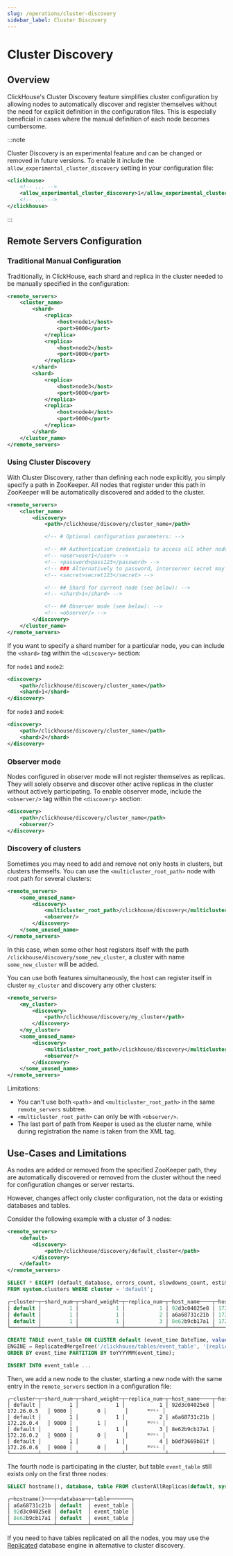 ```yaml
---
slug: /operations/cluster-discovery
sidebar_label: Cluster Discovery
---
```

# Cluster Discovery

## Overview

ClickHouse's Cluster Discovery feature simplifies cluster configuration by allowing nodes to automatically discover and register themselves without the need for explicit definition in the configuration files. This is especially beneficial in cases where the manual definition of each node becomes cumbersome.

:::note

Cluster Discovery is an experimental feature and can be changed or removed in future versions.
To enable it include the `allow_experimental_cluster_discovery` setting in your configuration file:

```xml
<clickhouse>
    <!-- ... -->
    <allow_experimental_cluster_discovery>1</allow_experimental_cluster_discovery>
    <!-- ... -->
</clickhouse>
```
:::

## Remote Servers Configuration

### Traditional Manual Configuration

Traditionally, in ClickHouse, each shard and replica in the cluster needed to be manually specified in the configuration:

```xml
<remote_servers>
    <cluster_name>
        <shard>
            <replica>
                <host>node1</host>
                <port>9000</port>
            </replica>
            <replica>
                <host>node2</host>
                <port>9000</port>
            </replica>
        </shard>
        <shard>
            <replica>
                <host>node3</host>
                <port>9000</port>
            </replica>
            <replica>
                <host>node4</host>
                <port>9000</port>
            </replica>
        </shard>
    </cluster_name>
</remote_servers>

```

### Using Cluster Discovery

With Cluster Discovery, rather than defining each node explicitly, you simply specify a path in ZooKeeper. All nodes that register under this path in ZooKeeper will be automatically discovered and added to the cluster.

```xml
<remote_servers>
    <cluster_name>
        <discovery>
            <path>/clickhouse/discovery/cluster_name</path>

            <!-- # Optional configuration parameters: -->

            <!-- ## Authentication credentials to access all other nodes in cluster: -->
            <!-- <user>user1</user> -->
            <!-- <password>pass123</password> -->
            <!-- ### Alternatively to password, interserver secret may be used: -->
            <!-- <secret>secret123</secret> -->

            <!-- ## Shard for current node (see below): -->
            <!-- <shard>1</shard> -->

            <!-- ## Observer mode (see below): -->
            <!-- <observer/> -->
        </discovery>
    </cluster_name>
</remote_servers>
```

If you want to specify a shard number for a particular node, you can include the `<shard>` tag within the `<discovery>` section:

for `node1` and `node2`:

```xml
<discovery>
    <path>/clickhouse/discovery/cluster_name</path>
    <shard>1</shard>
</discovery>
```

for `node3` and `node4`:

```xml
<discovery>
    <path>/clickhouse/discovery/cluster_name</path>
    <shard>2</shard>
</discovery>
```

### Observer mode


Nodes configured in observer mode will not register themselves as replicas.
They will solely observe and discover other active replicas in the cluster without actively participating.
To enable observer mode, include the `<observer/>` tag within the `<discovery>` section:

```xml
<discovery>
    <path>/clickhouse/discovery/cluster_name</path>
    <observer/>
</discovery>
```


### Discovery of clusters

Sometimes you may need to add and remove not only hosts in clusters, but clusters themselfs. You can use the `<multicluster_root_path>` node with root path for several clusters:

```xml
<remote_servers>
    <some_unused_name>
        <discovery>
            <multicluster_root_path>/clickhouse/discovery</multicluster_root_path>
            <observer/>
        </discovery>
    </some_unused_name>
</remote_servers>
```

In this case, when some other host registers itself with the path `/clickhouse/discovery/some_new_cluster`, a cluster with name `some_new_cluster` will be added.

You can use both features simultaneously, the host can register itself in cluster `my_cluster` and discovery any other clusters:

```xml
<remote_servers>
    <my_cluster>
        <discovery>
            <path>/clickhouse/discovery/my_cluster</path>
        </discovery>
    </my_cluster>
    <some_unused_name>
        <discovery>
            <multicluster_root_path>/clickhouse/discovery</multicluster_root_path>
            <observer/>
        </discovery>
    </some_unused_name>
</remote_servers>
```

Limitations:
- You can't use both `<path>` and `<multicluster_root_path>` in the same `remote_servers` subtree.
- `<multicluster_root_path>` can only be with `<observer/>`.
- The last part of path from Keeper is used as the cluster name, while during registration the name is taken from the XML tag.



## Use-Cases and Limitations

As nodes are added or removed from the specified ZooKeeper path, they are automatically discovered or removed from the cluster without the need for configuration changes or server restarts.

However, changes affect only cluster configuration, not the data or existing databases and tables.

Consider the following example with a cluster of 3 nodes:


```xml
<remote_servers>
    <default>
        <discovery>
            <path>/clickhouse/discovery/default_cluster</path>
        </discovery>
    </default>
</remote_servers>
```

```sql
SELECT * EXCEPT (default_database, errors_count, slowdowns_count, estimated_recovery_time, database_shard_name, database_replica_name)
FROM system.clusters WHERE cluster = 'default';

┌─cluster─┬─shard_num─┬─shard_weight─┬─replica_num─┬─host_name────┬─host_address─┬─port─┬─is_local─┬─user─┬─is_active─┐
│ default │         1 │            1 │           1 │ 92d3c04025e8 │ 172.26.0.5   │ 9000 │        0 │      │      ᴺᵁᴸᴸ │
│ default │         1 │            1 │           2 │ a6a68731c21b │ 172.26.0.4   │ 9000 │        1 │      │      ᴺᵁᴸᴸ │
│ default │         1 │            1 │           3 │ 8e62b9cb17a1 │ 172.26.0.2   │ 9000 │        0 │      │      ᴺᵁᴸᴸ │
└─────────┴───────────┴──────────────┴─────────────┴──────────────┴──────────────┴──────┴──────────┴──────┴───────────┘
```

```sql
CREATE TABLE event_table ON CLUSTER default (event_time DateTime, value String)
ENGINE = ReplicatedMergeTree('/clickhouse/tables/event_table', '{replica}')
ORDER BY event_time PARTITION BY toYYYYMM(event_time);

INSERT INTO event_table ...
```

Then, we add a new node to the cluster, starting a new node with the same entry in the `remote_servers` section in a configuration file:

```response
┌─cluster─┬─shard_num─┬─shard_weight─┬─replica_num─┬─host_name────┬─host_address─┬─port─┬─is_local─┬─user─┬─is_active─┐
│ default │         1 │            1 │           1 │ 92d3c04025e8 │ 172.26.0.5   │ 9000 │        0 │      │      ᴺᵁᴸᴸ │
│ default │         1 │            1 │           2 │ a6a68731c21b │ 172.26.0.4   │ 9000 │        1 │      │      ᴺᵁᴸᴸ │
│ default │         1 │            1 │           3 │ 8e62b9cb17a1 │ 172.26.0.2   │ 9000 │        0 │      │      ᴺᵁᴸᴸ │
│ default │         1 │            1 │           4 │ b0df3669b81f │ 172.26.0.6   │ 9000 │        0 │      │      ᴺᵁᴸᴸ │
└─────────┴───────────┴──────────────┴─────────────┴──────────────┴──────────────┴──────┴──────────┴──────┴───────────┘
```

The fourth node is participating in the cluster, but table `event_table` still exists only on the first three nodes:


```sql
SELECT hostname(), database, table FROM clusterAllReplicas(default, system.tables) WHERE table = 'event_table' FORMAT PrettyCompactMonoBlock

┌─hostname()───┬─database─┬─table───────┐
│ a6a68731c21b │ default  │ event_table │
│ 92d3c04025e8 │ default  │ event_table │
│ 8e62b9cb17a1 │ default  │ event_table │
└──────────────┴──────────┴─────────────┘
```

If you need to have tables replicated on all the nodes, you may use the [Replicated](../engines/database-engines/replicated.md) database engine in alternative to cluster discovery.

